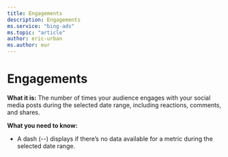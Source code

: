 ```yaml
---
title: Engagements
description: Engagements
ms.service: "bing-ads"
ms.topic: "article"
author: eric-urban
ms.author: eur
---
```


# Engagements

**What it is:** The number of times your audience engages with your social media posts during the selected date range, including reactions, comments, and shares.

**What you need to know:**
- A dash (--) displays if there’s no data available for a metric during the selected date range.


